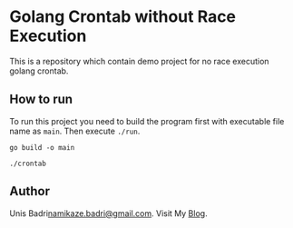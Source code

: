 # Golang Crontab without Race Execution

This is a repository which contain demo project for no race execution golang crontab.

## How to run

To run this project you need to build the program first with executable file name as `main`. Then execute `./run`.

```shell
go build -o main

./crontab
```

## Author

Unis Badri<namikaze.badri@gmail.com>. Visit My [Blog](https://unisbadri.com).